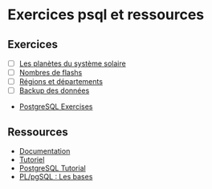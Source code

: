 # Exercices psql et ressources

## Exercices

- [ ] [Les planètes du système solaire](./01-Planets/)
- [ ] [Nombres de flashs](./02-Radars/)
- [ ] [Régions et départements](./03-ZIP-codes/)
- [ ] [Backup des données](./04-Backup/)

- [PostgreSQL Exercises](https://pgexercises.com/questions/basic/)

## Ressources

- [Documentation](https://docs.postgresql.fr/16/)
- [Tutoriel](https://docs.postgresql.fr/15/tutorial.html)
- [PostgreSQL Tutorial](https://www.postgresqltutorial.com/)
- [PL/pgSQL : Les bases](https://public.dalibo.com/exports/formation/manuels/modules/p1/p1.handout.html)
